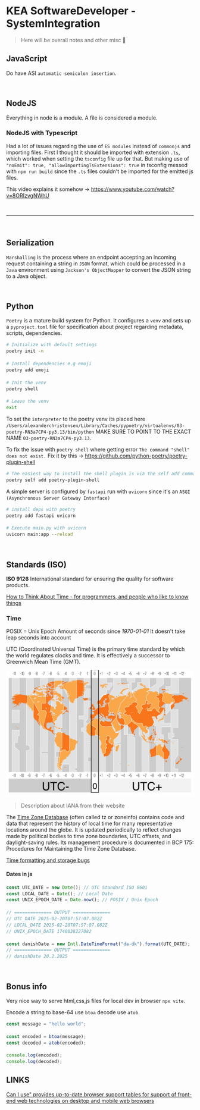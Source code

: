 # KEA SoftwareDeveloper - SystemIntegration

> Here will be overall notes and other misc 🧙

## JavaScript

Do have ASI `automatic semicolon insertion`.

<br>

## NodeJS

Everything in node is a module. A file is considered a module.

### NodeJS with Typescript

Had a lot of issues regarding the use of `ES modules` instead of `commonjs` and importing files. First I thought it should be imported with extension `.ts`, which worked when setting the `tsconfig` file up for that. But making use of `"noEmit": true, "allowImportingTsExtensions": true` in tsconfig messed with `npm run build` since the `.ts` files couldn't be imported for the emitted js files.

This video explains it somehow -> https://www.youtube.com/watch?v=8ORIzvgNWhU

<br>

---

<br>

## Serialization

`Marshalling` is the process where an endpoint accepting an incoming request containing a string in `JSON` format, which could be processed in a `Java` environment using `Jackson's ObjectMapper` to convert the JSON string to a Java object.

<br>

## Python

`Poetry` is a mature build system for Python. It configures a `venv` and sets up a `pyproject.toml` file for specification about project regarding metadata, scripts, dependencies.

```bash
# Initialize with default settings
poetry init -n

# Install dependencies e.g emoji
poetry add emoji

# Init the venv
poetry shell

# Leave the venv
exit
```

To set the `interpreter` to the poetry venv its placed here `/Users/alexanderchristensen/Library/Caches/pypoetry/virtualenvs/03-poetry-RN3a7CP4-py3.13/bin/python` MAKE SURE TO POINT TO THE EXACT NAME `03-poetry-RN3a7CP4-py3.13`.

To fix the issue with `poetry shell` where getting error `The command "shell" does not exist.` Fix it by this -> https://github.com/python-poetry/poetry-plugin-shell

```bash
# The easiest way to install the shell plugin is via the self add command of Poetry.
poetry self add poetry-plugin-shell
```

A simple server is configured by `fastapi` run with `uvicorn` since it's an `ASGI (Asynchronous Server Gateway Interface)`

```bash
# install deps with poetry
poetry add fastapi uvicorn

# Execute main.py with uvicorn
uvicorn main:app --reload
```

<br>

## Standards (ISO)

**ISO 9126** International standard for ensuring the quality for software products.

[How to Think About Time - for programmers, and people who like to know things](https://errorprone.info/docs/time)

### Time

POSIX = Unix Epoch
Amount of seconds since _1970-01-01_
It doesn't take leap seconds into account

UTC (Coordinated Universal Time) is the primary time standard by which the world regulates clocks and time. It is effectively a successor to Greenwich Mean Time (GMT).

![UTC](images/utc.png "UTC")

> Description about IANA from their website

The [Time Zone Database](https://www.iana.org/time-zones) (often called tz or zoneinfo) contains code and data that represent the history of local time for many representative locations around the globe. It is updated periodically to reflect changes made by political bodies to time zone boundaries, UTC offsets, and daylight-saving rules. Its management procedure is documented in BCP 175: Procedures for Maintaining the Time Zone Database.

[Time formatting and storage bugs](https://en.wikipedia.org/wiki/Time_formatting_and_storage_bugs)

#### Dates in js

```js
const UTC_DATE = new Date(); // UTC Standard ISO 8601
const LOCAL_DATE = Date(); // Local Date
const UNIX_EPOCH_DATE = Date.now(); // POSIX / Unix Epoch

// ============== OUTPUT ==============
// UTC_DATE 2025-02-20T07:57:07.082Z
// LOCAL_DATE 2025-02-20T07:57:07.082Z
// UNIX_EPOCH_DATE 1740038227082

const danishDate = new Intl.DateTimeFormat("da-dk").format(UTC_DATE);
// ============== OUTPUT ==============
// danishDate 20.2.2025
```

<br>

## Bonus info

Very nice way to serve html,css,js files for local dev in browser `npx vite`.

Encode a string to base-64 use `btoa` decode use `atob`.

```js
const message = "hello world";

const encoded = btoa(message);
const decoded = atob(encoded);

console.log(encoded);
console.log(decoded);
```

## LINKS

[Can I use" provides up-to-date browser support tables for support of front-end web technologies on desktop and mobile web browsers](https://caniuse.com)
